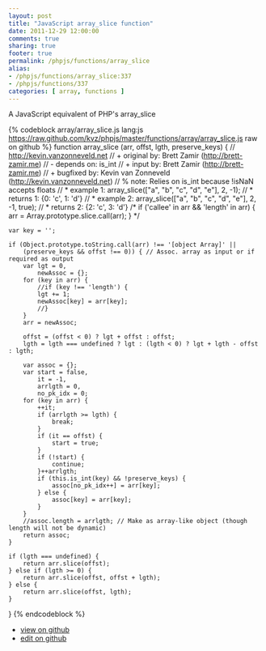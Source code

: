 ```yaml
---
layout: post
title: "JavaScript array_slice function"
date: 2011-12-29 12:00:00
comments: true
sharing: true
footer: true
permalink: /phpjs/functions/array_slice
alias:
- /phpjs/functions/array_slice:337
- /phpjs/functions/337
categories: [ array, functions ]
---
```

A JavaScript equivalent of PHP's array_slice
<!-- more -->
{% codeblock array/array_slice.js lang:js https://raw.github.com/kvz/phpjs/master/functions/array/array_slice.js raw on github %}
function array_slice (arr, offst, lgth, preserve_keys) {
    // http://kevin.vanzonneveld.net
    // +   original by: Brett Zamir (http://brett-zamir.me)
    // -    depends on: is_int
    // +      input by: Brett Zamir (http://brett-zamir.me)
    // +   bugfixed by: Kevin van Zonneveld (http://kevin.vanzonneveld.net)
    // %          note: Relies on is_int because !isNaN accepts floats 
    // *     example 1: array_slice(["a", "b", "c", "d", "e"], 2, -1);
    // *     returns 1: {0: 'c', 1: 'd'}
    // *     example 2: array_slice(["a", "b", "c", "d", "e"], 2, -1, true);
    // *     returns 2: {2: 'c', 3: 'd'}
/*
    if ('callee' in arr && 'length' in arr) {
        arr = Array.prototype.slice.call(arr);
    }
    */

    var key = '';

    if (Object.prototype.toString.call(arr) !== '[object Array]' || 
        (preserve_keys && offst !== 0)) { // Assoc. array as input or if required as output
        var lgt = 0,
            newAssoc = {};
        for (key in arr) {
            //if (key !== 'length') {
            lgt += 1;
            newAssoc[key] = arr[key];
            //}
        }
        arr = newAssoc;

        offst = (offst < 0) ? lgt + offst : offst;
        lgth = lgth === undefined ? lgt : (lgth < 0) ? lgt + lgth - offst : lgth;

        var assoc = {};
        var start = false,
            it = -1,
            arrlgth = 0,
            no_pk_idx = 0;
        for (key in arr) {
            ++it;
            if (arrlgth >= lgth) {
                break;
            }
            if (it == offst) {
                start = true;
            }
            if (!start) {
                continue;
            }++arrlgth;
            if (this.is_int(key) && !preserve_keys) {
                assoc[no_pk_idx++] = arr[key];
            } else {
                assoc[key] = arr[key];
            }
        }
        //assoc.length = arrlgth; // Make as array-like object (though length will not be dynamic)
        return assoc;
    }

    if (lgth === undefined) {
        return arr.slice(offst);
    } else if (lgth >= 0) {
        return arr.slice(offst, offst + lgth);
    } else {
        return arr.slice(offst, lgth);
    }
}
{% endcodeblock %}
<ul>
 <li><a href="https://github.com/kvz/phpjs/blob/master/functions/array/array_slice.js">view on github</a></li>
 <li><a href="https://github.com/kvz/phpjs/edit/master/functions/array/array_slice.js">edit on github</a></li>
</ul>
